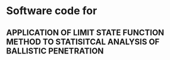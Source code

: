 # Software code for
## APPLICATION OF LIMIT STATE FUNCTION METHOD TO STATISITCAL ANALYSIS OF BALLISTIC PENETRATION
